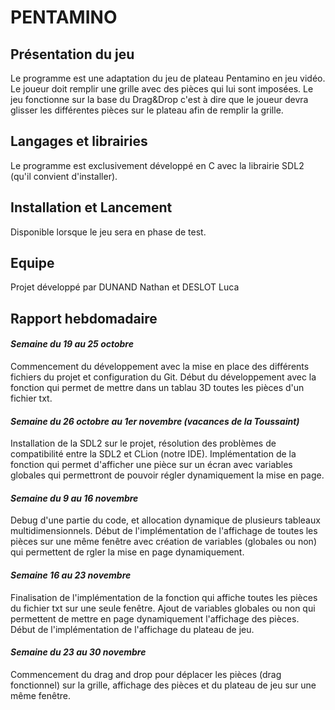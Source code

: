# PENTAMINO
## Présentation du jeu
Le programme est une adaptation du jeu de plateau Pentamino en jeu vidéo.
Le joueur doit remplir une grille avec des pièces qui lui sont imposées. Le jeu fonctionne sur la base du Drag&Drop c'est à dire
que le joueur devra glisser les différentes pièces sur le plateau afin de remplir la grille.

## Langages et librairies
Le programme est exclusivement développé en C avec la librairie SDL2 (qu'il convient d'installer).

## Installation et Lancement
Disponible lorsque le jeu sera en phase de test. 

## Equipe
Projet développé par DUNAND Nathan et DESLOT Luca

## Rapport hebdomadaire
#### *Semaine du 19 au 25 octobre*
Commencement du développement avec la mise en place des différents fichiers du projet et configuration du Git. Début du développement avec la fonction qui permet de mettre dans un tablau 3D toutes les pièces d'un fichier txt.
#### *Semaine du 26 octobre au 1er novembre (vacances de la Toussaint)*
Installation de la SDL2 sur le projet, résolution des problèmes de compatibilité entre la SDL2 et CLion (notre IDE). Implémentation de la fonction qui permet d'afficher une pièce sur un écran avec variables globales qui permettront de pouvoir régler dynamiquement la mise en page.
#### *Semaine du 9 au 16 novembre*
Debug d'une partie du code, et allocation dynamique de plusieurs tableaux multidimensionnels. Début de l'implémentation de l'affichage de toutes les pièces sur une même fenêtre avec création de variables (globales ou non) qui permettent de rgler la mise en page dynamiquement.
#### *Semaine 16 au 23 novembre*
Finalisation de l'implémentation de la fonction qui affiche toutes les pièces du fichier txt sur une seule fenêtre. Ajout de variables globales ou non qui permettent de mettre en page dynamiquement l'affichage des pièces. Début de l'implémentation de l'affichage du plateau de jeu.

#### *Semaine du 23 au 30 novembre*
Commencement du drag and drop pour déplacer les pièces (drag fonctionnel) sur la grille, affichage des pièces et du plateau de jeu sur une même fenêtre.


